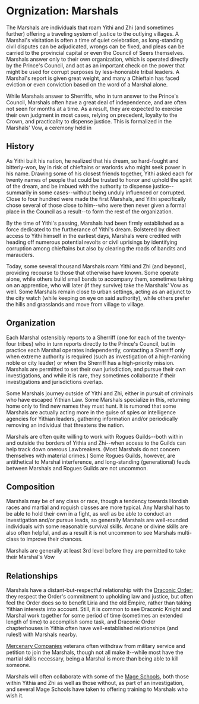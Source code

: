 # Orgnization: Marshals

The Marshals are individuals that roam Yithi and Zhi (and sometimes further) offering a traveling system of justice to the outlying villages. A Marshal's visitation is often a time of quiet celebration, as long-standing civil disputes can be adjudicated, wrongs can be fixed, and pleas can be carried to the provincial capital or even the Council of Seers themselves. Marshals answer only to their own organization, which is operated directly by the Prince's Council, and act as an important check on the power that might be used for corrupt purposes by less-honorable tribal leaders. A Marshal's report is given great weight, and many a Chieftain has faced eviction or even conviction based on the word of a Marshal alone.

While Marshals answer to Sherriffs, who in turn answer to the Prince's Council, Marshals often have a great deal of independence, and are often not seen for months at a time. As a result, they are expected to exercise their own judgment in most cases, relying on precedent, loyalty to the Crown, and practicality to dispense justice. This is formalized in the Marshals' Vow, a ceremony held in 

## History
As Yithi built his nation, he realized that his dream, so hard-fought and bitterly-won, lay in risk of chieftains or warlords who might seek power in his name. Drawing some of his closest friends together, Yithi asked each for twenty names of people that could be trusted to honor and uphold the spirit of the dream, and be imbued with the authority to dispense justice--summarily in some cases--without being unduly influenced or corrupted. Close to four hundred were made the first Marshals, and Yithi specifically chose several of those close to him--who were then never given a formal place in the Council as a result--to form the rest of the organization.

By the time of Yithi's passing, Marshals had been firmly established as a force dedicated to the furtherance of Yithi's dream. Bolstered by direct access to Yithi himself in the earliest days, Marshals were credited with heading off numerous potential revolts or civil uprisings by identifying corruption among chieftains but also by clearing the roads of bandits and marauders.

Today, some several thousand Marshals roam Yithi and Zhi (and beyond), providing recourse to those that otherwise have known. Some operate alone, while others build small bands to accompany them, sometimes taking on an apprentice, who will later (if they survive) take the Marshals' Vow as well. Some Marshals remain close to urban settings, acting as an adjunct to the city watch (while keeping on eye on said authority), while others prefer the hills and grasslands and move from village to village.

## Organization

Each Marshal ostensibly reports to a Sherriff (one for each of the twenty-four tribes) who in turn reports directly to the Prince's Council, but in practice each Marshal operates independently, contacting a Sherriff only when extreme authority is required (such as investigation of a high-ranking noble or city leader) or when the Sherriff has a high-priority mission. Marshals are permitted to set their own jurisdiction, and pursue their own investigations, and while it is rare, they sometimes collaborate if their investigations and jurisdictions overlap.

Some Marshals journey outside of Yithi and Zhi, either in pursuit of criminals who have escaped Yithian Law. Some Marshals specialize in this, returning home only to find new names they must hunt. It is rumored that some Marshals are actually acting more in the guise of spies or intelligence agencies for Yithian leaders, gathering information and/or periodically removing an individual that threatens the nation.

Marshals are often quite willing to work with Rogues Guilds--both within and outside the borders of Yithia and Zhi--when access to the Guilds can help track down onerous Lawbreakers. (Most Marshals do not concern themselves with material crimes.) Some Rogues Guilds, however, are antithetical to Marshal interference, and long-standing (generational) feuds between Marshals and Rogues Guilds are not uncommon.

## Composition

Marshals may be of any class or race, though a tendency towards Hordish races and martial and roguish classes are more typical. Any Marshal has to be able to hold their own in a fight, as well as be able to conduct an investigation and/or pursue leads, so generally Marshals are well-rounded individuals with some reasonable survival skills. Arcane or divine skills are also often helpful, and as a result it is not uncommon to see Marshals multi-class to improve their chances.

Marshals are generally at least 3rd level before they are permitted to take their Marshal's Vow

## Relationships

Marshals have a distant-but-respectful relationship with the [Draconic Order](./DraconicOrder/DraconicOrder.md); they respect the Order's commitment to upholding law and justice, but often feel the Order does so to benefit Liria and the old Empire, rather than taking Yithian interests into account. Still, it is common to see Draconic Knight and Marshal work together for some period of time (sometimes an extended length of time) to accomplish some task, and Draconic Order chapterhouses in Yithia often have well-established relationships (and rules!) with Marshals nearby.

[Mercenary Companies](./MercCompanies/MercCompanies.md) veterans often withdraw from military service and petition to join the Marshals, though not all make it--while most have the martial skills necessary, being a Marshal is more than being able to kill someone.

Marshals will often collaborate with some of the [Mage Schools](./MageSchools/MageSchools.md), both those within Yithia and Zhi as well as those without, as part of an investigation, and several Mage Schools have taken to offering training to Marshals who wish it.


